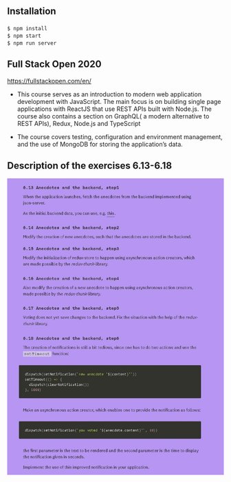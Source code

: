 ## Installation
`$ npm install` \
`$ npm start` \
`$ npm run server`


## Full Stack Open 2020
https://fullstackopen.com/en/

- This course serves as an introduction to modern web application development with JavaScript. The main focus is on building single page applications with ReactJS that use REST APIs built with Node.js. The course also contains a section on GraphQL( a modern alternative to REST APIs), Redux, Node.js and TypeScript

- The course covers testing, configuration and environment management, and the use of MongoDB for storing the application’s data.

## Description of the exercises 6.13-6.18
![](https://github.com/ufuk-techclass/FullStack2020/blob/Part6-exercise6.13-6.18-anecdotes_and_the_backend/README-exercise6.13-6.18.jpg)
